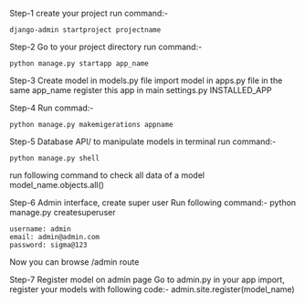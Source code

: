 Step-1 create your project
  run command:-
    
    django-admin startproject projectname

Step-2
   Go to your project directory
   run command:-
    
    python manage.py startapp app_name

Step-3
   Create model in models.py file
   import model in apps.py file in the same app_name
   register this app in main settings.py INSTALLED_APP 

Step-4 
  Run commad:-
    
    python manage.py makemigerations appname

Step-5
  Database API/ to manipulate models in terminal
  run command:-
    
    python manage.py shell

  run following command to check all data of a model
     model_name.objects.all()

Step-6 
  Admin interface, create super user
  Run following command:-
    python manage.py createsuperuser

    username: admin
    email: admin@admin.com
    password: sigma@123
  
  Now you can browse /admin  route

Step-7
  Register model on admin page
  Go to admin.py in your app
  import, register your models with following code:-
    admin.site.register(model_name)
  